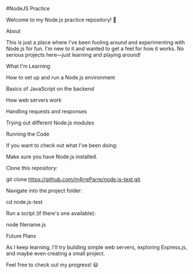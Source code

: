 #NodeJS Practice

Welcome to my Node.js practice repository! 🚀

About

This is just a place where I've been fooling around and experimenting with Node.js for fun. I'm new to it and wanted to get a feel for how it works. No serious projects here—just learning and playing around!

What I'm Learning

How to set up and run a Node.js environment

Basics of JavaScript on the backend

How web servers work

Handling requests and responses

Trying out different Node.js modules

Running the Code

If you want to check out what I've been doing:

Make sure you have Node.js installed.

Clone this repository:

git clone https://github.com/m4rreParre/node.js-test.git

Navigate into the project folder:

cd node.js-test

Run a script (if there's one available):

node filename.js

Future Plans

As I keep learning, I'll try building simple web servers, exploring Express.js, and maybe even creating a small project.

Feel free to check out my progress! 😃

